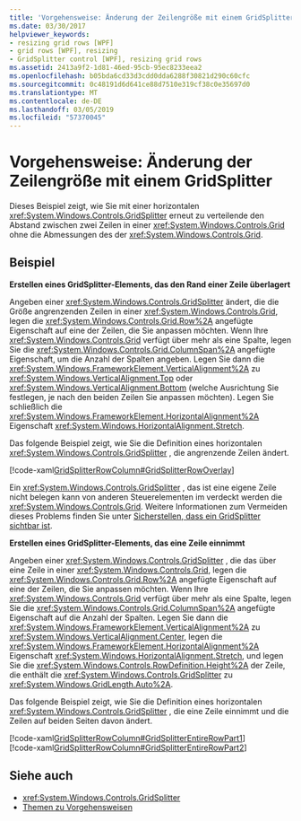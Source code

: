 ```yaml
---
title: 'Vorgehensweise: Änderung der Zeilengröße mit einem GridSplitter'
ms.date: 03/30/2017
helpviewer_keywords:
- resizing grid rows [WPF]
- grid rows [WPF], resizing
- GridSplitter control [WPF], resizing grid rows
ms.assetid: 2413a9f2-1d81-46ed-95cb-95ec8233eea2
ms.openlocfilehash: b05bda6cd33d3cdd0dda6288f30821d290c60cfc
ms.sourcegitcommit: 0c48191d6d641ce88d7510e319cf38c0e35697d0
ms.translationtype: MT
ms.contentlocale: de-DE
ms.lasthandoff: 03/05/2019
ms.locfileid: "57370045"
---
```

# <a name="how-to-resize-rows-with-a-gridsplitter"></a>Vorgehensweise: Änderung der Zeilengröße mit einem GridSplitter
Dieses Beispiel zeigt, wie Sie mit einer horizontalen <xref:System.Windows.Controls.GridSplitter> erneut zu verteilende den Abstand zwischen zwei Zeilen in einer <xref:System.Windows.Controls.Grid> ohne die Abmessungen des der <xref:System.Windows.Controls.Grid>.  
  
## <a name="example"></a>Beispiel  
 **Erstellen eines GridSplitter-Elements, das den Rand einer Zeile überlagert**  
  
 Angeben einer <xref:System.Windows.Controls.GridSplitter> ändert, die die Größe angrenzenden Zeilen in einer <xref:System.Windows.Controls.Grid>, legen die <xref:System.Windows.Controls.Grid.Row%2A> angefügte Eigenschaft auf eine der Zeilen, die Sie anpassen möchten. Wenn Ihre <xref:System.Windows.Controls.Grid> verfügt über mehr als eine Spalte, legen Sie die <xref:System.Windows.Controls.Grid.ColumnSpan%2A> angefügte Eigenschaft, um die Anzahl der Spalten angeben. Legen Sie dann die <xref:System.Windows.FrameworkElement.VerticalAlignment%2A> zu <xref:System.Windows.VerticalAlignment.Top> oder <xref:System.Windows.VerticalAlignment.Bottom> (welche Ausrichtung Sie festlegen, je nach den beiden Zeilen Sie anpassen möchten). Legen Sie schließlich die <xref:System.Windows.FrameworkElement.HorizontalAlignment%2A> Eigenschaft <xref:System.Windows.HorizontalAlignment.Stretch>.  
  
 Das folgende Beispiel zeigt, wie Sie die Definition eines horizontalen <xref:System.Windows.Controls.GridSplitter> , die angrenzende Zeilen ändert.  
  
 [!code-xaml[GridSplitterRowColumn#GridSplitterRowOverlay](~/samples/snippets/csharp/VS_Snippets_Wpf/GridSplitterRowColumn/CS/Window1.xaml#gridsplitterrowoverlay)]  
  
 Ein <xref:System.Windows.Controls.GridSplitter> , das ist eine eigene Zeile nicht belegen kann von anderen Steuerelementen im verdeckt werden die <xref:System.Windows.Controls.Grid>. Weitere Informationen zum Vermeiden dieses Problems finden Sie unter [Sicherstellen, dass ein GridSplitter sichtbar ist](how-to-make-sure-that-a-gridsplitter-is-visible.md).  
  
 **Erstellen eines GridSplitter-Elements, das eine Zeile einnimmt**  
  
 Angeben einer <xref:System.Windows.Controls.GridSplitter> , die das über eine Zeile in einer <xref:System.Windows.Controls.Grid>, legen die <xref:System.Windows.Controls.Grid.Row%2A> angefügte Eigenschaft auf eine der Zeilen, die Sie anpassen möchten. Wenn Ihre <xref:System.Windows.Controls.Grid> verfügt über mehr als eine Spalte, legen Sie die <xref:System.Windows.Controls.Grid.ColumnSpan%2A> angefügte Eigenschaft auf die Anzahl der Spalten. Legen Sie dann die <xref:System.Windows.FrameworkElement.VerticalAlignment%2A> zu <xref:System.Windows.VerticalAlignment.Center>, legen die <xref:System.Windows.FrameworkElement.HorizontalAlignment%2A> Eigenschaft <xref:System.Windows.HorizontalAlignment.Stretch>, und legen Sie die <xref:System.Windows.Controls.RowDefinition.Height%2A> der Zeile, die enthält die <xref:System.Windows.Controls.GridSplitter> zu <xref:System.Windows.GridLength.Auto%2A>.  
  
 Das folgende Beispiel zeigt, wie Sie die Definition eines horizontalen <xref:System.Windows.Controls.GridSplitter> , die eine Zeile einnimmt und die Zeilen auf beiden Seiten davon ändert.  
  
 [!code-xaml[GridSplitterRowColumn#GridSplitterEntireRowPart1](~/samples/snippets/csharp/VS_Snippets_Wpf/GridSplitterRowColumn/CS/Window1.xaml#gridsplitterentirerowpart1)]  
[!code-xaml[GridSplitterRowColumn#GridSplitterEntireRowPart2](~/samples/snippets/csharp/VS_Snippets_Wpf/GridSplitterRowColumn/CS/Window1.xaml#gridsplitterentirerowpart2)]  
  
## <a name="see-also"></a>Siehe auch
- <xref:System.Windows.Controls.GridSplitter>
- [Themen zu Vorgehensweisen](gridsplitter-how-to-topics.md)
